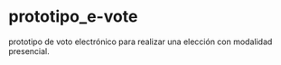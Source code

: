 # prototipo_e-vote
prototipo de voto electrónico para realizar una elección con modalidad presencial.
